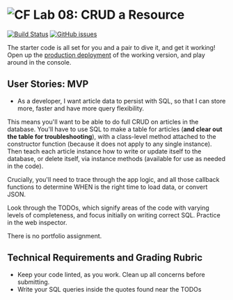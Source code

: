 ![CF](https://i.imgur.com/7v5ASc8.png)  Lab 08: CRUD a Resource
=======
[![Build Status](https://travis-ci.org/codefellows-seattle-301d9/08-crud-a-resource.svg?branch=master)](https://travis-ci.org/codefellows-seattle-301d9/08-crud-a-resource) [![GitHub issues](https://img.shields.io/badge/Issues%3F-Ask%20for%20Help!-orange.svg)](https://github.com/codefellows/seattle-301d4/issues/new)

The starter code is all set for you and a pair to dive it, and get it working! Open up the [production deployment](https://cf-mvc-blog--class08.aerobatic.io/) of the working version, and play around in the console.

## User Stories: MVP
 - As a developer, I want article data to persist with SQL, so that I can store more, faster and have more query flexibility.

This means you'll want to be able to do full CRUD on articles in the database. You'll have to use SQL to make a table for articles (**and clear out the table for troubleshooting**), with a class-level method attached to the constructor function (because it does not apply to any single instance). Then teach each article instance how to write or update itself to the database, or delete itself, via instance methods (available for use as needed in the code).

Crucially, you'll need to trace through the app logic, and all those callback functions to determine WHEN is the right time to load data, or convert JSON.

Look through the TODOs, which signify areas of the code with varying levels of completeness, and focus initially on writing correct SQL. Practice in the web inspector.

There is no portfolio assignment.

## Technical Requirements and Grading Rubric
 - Keep your code linted, as you work. Clean up all concerns before submitting.
 - Write your SQL queries inside the quotes found near the TODOs
 
